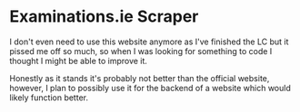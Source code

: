 # Examinations.ie Scraper
I don't even need to use this website anymore as I've finished the LC but it pissed me off so much, so when I was looking for something to code I thought I might be able to improve it.

Honestly as it stands it's probably not better than the official website, however, I plan to possibly use it for the backend of a website which would likely function better.
